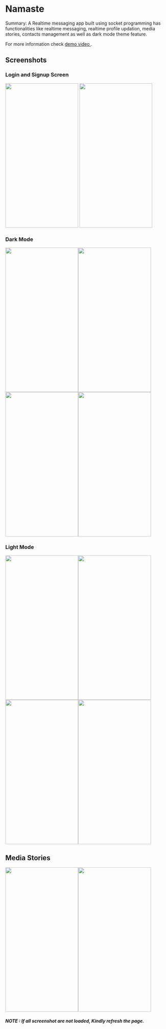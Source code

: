 # Namaste
Summary: A Realtime messaging app built using socket programming has functionalities like realtime messaging, realtime profile updation, media stories, contacts management as well as dark mode theme feature.

For more information check 
 [ demo video ](https://doc-0g-50-docs.googleusercontent.com/docs/securesc/a71rap334l2km675krcqspjpkjafno8f/g4a71jhguf51umjhrnh85h4me651j2i5/1630438425000/01800343569898017954/01800343569898017954/1DLGNpsrI7BWkYAXdlfI1bTzujh6a7EyE?e=view&authuser=0) .


## Screenshots


### Login and Signup Screen
<img width="228" height="450" src="https://drive.google.com/uc?export=view&id=1cCgeQd5Hgj8QxejMBjPVe8LukjrzM2eX" /> <img width="228" height="450" src="https://drive.google.com/uc?export=view&id=1JfKZ6zaLAPg05cmh0EAJ8Caz-K10ozVb" />


### Dark Mode
<img width="228" height="450" src="https://drive.google.com/uc?export=view&id=1ZyZJCIc63IK1MJ8j8CokkFBdGoQMw0Cp" /><img width="228" height="450" src="https://drive.google.com/uc?export=view&id=1SaWXNUhfn5YXnXt21DgINSbA9F-19igv" /><img width="228" height="450" src="https://drive.google.com/uc?export=view&id=1lMeaDMod0rbDXTXZk6vA7F82_R8jGDfz" /><img width="228" height="450" src="https://drive.google.com/uc?export=view&id=1FcdtS889BigJzrq-BBBTWbQW-GN5D5n7" /> 


### Light Mode
<img width="228" height="450" src="https://drive.google.com/uc?export=view&id=1sOgK_fjW55_WRMCG6Bp9ijN1nkBkYAsH" /><img width="228" height="450" src="https://drive.google.com/uc?export=view&id=1WCHXT9n_F9GCa5wPRUqE2DSytZJepew6" /><img width="228" height="450" src="https://drive.google.com/uc?export=view&id=1xyJK3QsSX-pxVMHPyFSwk9FUIBbyQ9v0" /><img width="228" height="450" src="https://drive.google.com/uc?export=view&id=1gZCx24XFABBvF4hiBhv6OItIA6eJrpeu" /> 


## Media Stories
<img width="228" height="450" src="https://drive.google.com/uc?export=view&id=1DhF6foHDUlTNLOQacmJg94dMqfwLxeRV" /><img width="228" height="450" src="https://drive.google.com/uc?export=view&id=19jCrUcI_Pmz8q-35WVETYzalLHsqS-Fd" /> 





##### NOTE : If all screenshot are not loaded, Kindly refresh the page.

